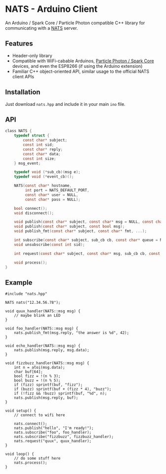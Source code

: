# NATS - Arduino Client
An Arduino / Spark Core / Particle Photon compatible C++ library for
communicating with a [NATS](http://nats.io) server.

## Features

* Header-only library
* Compatible with WiFi-cabable Arduinos, [Particle Photon / Spark
Core](https://www.particle.io/) devices, and even the ESP8266 (if using the
Arduino extension)
* Familiar C++ object-oriented API, similar usage to the official NATS client
APIs

## Installation
Just download `nats.hpp` and include it in your main `ino` file.

## API

```c
class NATS {
	typedef struct {
		const char* subject;
		const int sid;
		const char* reply;
		const char* data;
		const int size;
	} msg_event;

	typedef void (*sub_cb)(msg e);
	typedef void (*event_cb)();

	NATS(const char* hostname, 
		 int port = NATS_DEFAULT_PORT, 
		 const char* user = NULL, 
		 const char* pass = NULL);

	bool connect();
	void disconnect();

	void publish(const char* subject, const char* msg = NULL, const char* replyto = NULL);
	void publish(const char* subject, const bool msg);
	void publish_fmt(const char* subject, const char* fmt, ...);

	int subscribe(const char* subject, sub_cb cb, const char* queue = NULL, const int max = 0);
	void unsubscribe(const int sid);

	int request(const char* subject, const char* msg, sub_cb cb, const int max = 1);

	void process();
}
```

## Example
```arduino
#include "nats.hpp"

NATS nats("12.34.56.78");

void quux_handler(NATS::msg msg) {
	// maybe blink an LED
}

void foo_handler(NATS::msg msg) {
	nats.publish_fmt(msg.reply, "the answer is %d", 42);
}

void echo_handler(NATS::msg msg) {
	nats.publish(msg.reply, msg.data);
}

void fizzbuzz_handler(NATS::msg msg) {
	int n = atoi(msg.data);
	char buf[64];
	bool fizz = !(n % 3);
	bool buzz = !(n % 5);
	if (fizz) sprintf(buf, "fizz");
	if (buzz) sprintf(buf + (fizz * 4), "buzz");
	if (!fizz && !buzz) sprintf(buf, "%d", n);
	nats.publish(msg.reply, buf);
}

void setup() {
	// connect to wifi here

	nats.connect();
	nats.publish("hello", "I'm ready!");
	nats.subscribe("foo", foo_handler);
	nats.subscribe("fizzbuzz", fizzbuzz_handler);
	nats.request("quux", quux_handler);
}

void loop() {
	// do some stuff here
	nats.process();
}
```
